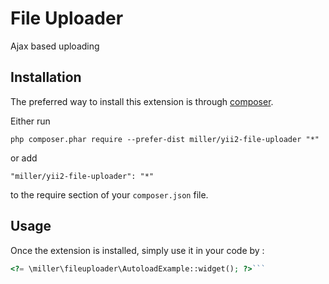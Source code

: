 File Uploader
=============
Ajax based uploading

Installation
------------

The preferred way to install this extension is through [composer](http://getcomposer.org/download/).

Either run

```
php composer.phar require --prefer-dist miller/yii2-file-uploader "*"
```

or add

```
"miller/yii2-file-uploader": "*"
```

to the require section of your `composer.json` file.


Usage
-----

Once the extension is installed, simply use it in your code by  :

```php
<?= \miller\fileuploader\AutoloadExample::widget(); ?>```